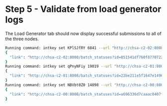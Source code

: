 # Step 5 - Validate from load generator logs

The Load Generator tab should now display successful submissions to all of the three nodes.

```bash
Running command: intkey set KPlSJfRY 6841 --url "http://chsa-c2-02:8008"
{
  "link": "http://chsa-c2-02:8008/batch_statuses?id=851541df760f87707227e04f0e6c75dd7e073028802511ec92d0b88a5133b4073150d3f7639cdc1ae2dc797b2e8ada7eb0bed0ceda78e8ff821fb8f52c094e88"
}
Running command: intkey set qPnyNFiy 19019 --url "http://chsa-c2-01:8008"
{
  "link": "http://chsa-c2-01:8008/batch_statuses?id=22be211e5f1647e1496e1901787cb71cf4e38054b19bd1eb6242849776ae42c473bf9147641b9aca0aa1b39c6c0dc8ccf77d89a9f87fe2caad40a173b2e4ee60"
}
Running command: intkey set NBVbt0Z0 14098 --url "http://chsa-c2-00:8008"
{
  "link": "http://chsa-c2-00:8008/batch_statuses?id=a696336d7caaac0407f4b376cc244978c5a964f20e00fef62e72486d16522b8d6b0931af8c881055f5a9d11a7f916ae138404a654a38d7f382505b8172842e7e"
}
```